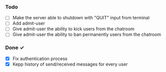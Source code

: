 ### Todo

- [ ] Make the server able to shutdown with "QUIT" input from terminal
- [ ] Add admit-user 
- [ ] Give admit-user the ability to kick users from the chatroom
- [ ] Give admit-user the ability to ban permanently users from the chatroom

### Done ✓

- [x] Fix authentication process
- [x] Kepp history of send/received messages for every user